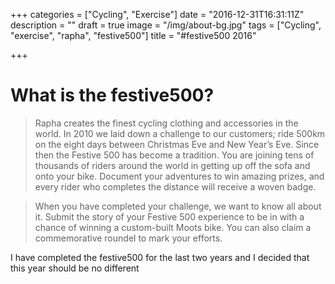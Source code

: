 +++
categories = ["Cycling", "Exercise"]
date = "2016-12-31T16:31:11Z"
description = ""
draft = true
image = "/img/about-bg.jpg"
tags = ["Cycling", "exercise", "rapha", "festive500"]
title = "#festive500 2016"

+++

# What is the festive500?

> Rapha creates the finest cycling clothing and accessories in the world. In 2010 we laid down a challenge to our customers; ride 500km on the eight days between Christmas Eve and New Year’s Eve. Since then the Festive 500 has become a tradition. You are joining tens of thousands of riders around the world in getting up off the sofa and onto your bike. Document your adventures to win amazing prizes, and every rider who completes the distance will receive a woven badge.

> When you have completed your challenge, we want to know all about it. Submit the story of your Festive 500 experience to be in with a chance of winning a custom-built Moots bike. You can also claim a commemorative roundel to mark your efforts.

I have completed the festive500 for the last two years and I decided that this year should be no different